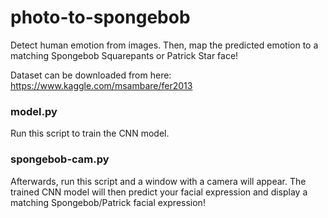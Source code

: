 # photo-to-spongebob
Detect human emotion from images. Then, map the predicted emotion to a matching Spongebob Squarepants or Patrick Star face!

Dataset can be downloaded from here: https://www.kaggle.com/msambare/fer2013

### model.py 
Run this script to train the CNN model.

### spongebob-cam.py
Afterwards, run this script and a window with a camera will appear. The trained CNN model will then predict your facial expression and display a matching Spongebob/Patrick facial expression!
